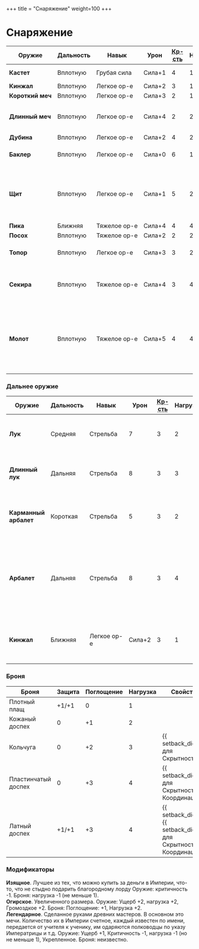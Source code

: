 +++
title = "Снаряжение"
weight=100
+++


Снаряжение
==

|Оружие|Дальность|Навык|Урон|<abbr title="Критичность">Кр-сть</abbr>|Нагрузка|Свойства
|----|--|--|----|----|---|---| 
|**Кастет**|Вплотную|Грубая сила|Сила+1|4|1|**Дезориентация** 3 (на 3 раунда <span title="setback dice" class="genesys-symbol genesys-symbol-setback"></span> к броскам навыков) 
|**Кинжал**|Вплотную|Легкое&nbsp;ор-е|Сила+2|3|1|
|**Короткий&nbsp;меч**|Вплотную|Легкое&nbsp;ор-е|Сила+3|2|1|**Оборонительное** 1 (+1/0 к защите)
|**Длинный&nbsp;меч**|Вплотную|Легкое&nbsp;ор-е|Сила+4|2|2|**Оборонительное** 1 (+1/0 к защите), **Сноровка** 3 ({{ diff_dice() }} за каждую ловкость меньше 3), **Проникающее**&nbsp;1&nbsp;(снижает&nbsp;поглощение)
|**Дубина**|Вплотную|Легкое&nbsp;ор-е|Сила+2|4|2|
|**Баклер**|Вплотную|Легкое&nbsp;ор-е|Сила+0|6|1|**Оборонительное** 1 (+1/0 к защите), **Неточное**&nbsp;1 ({{ setback_dice()}}&nbsp;ко&nbsp;всем&nbsp;атакам)
|**Щит**|Вплотную|Легкое&nbsp;ор-е|Сила+1|5|2|**Оборонительное** 2 (+2/0 к защите), **Отражающее** 2 (0/+2 к защите), **Нокдаун** (после успешной атаки этим оружием: {{advantage_symbol()}} и цель распластывается), **Неточное** 2 ({{ setback_dice()}}{{setback_dice()}}&nbsp;ко&nbsp;всем&nbsp;атакам)
|**Пика**|Ближняя|<nobr>Тяжелое&nbsp;ор-е</nobr>|Сила+4|4|4|**Подготовка** 1 (маневр на подготовку)
|**Посох**|Вплотную|<nobr>Тяжелое&nbsp;ор-е</nobr>|Сила+2|2|2|**Оборонительное** 1 (+1/0 к защите)
|**Топор**|Вплотную|Легкое&nbsp;ор-е|Сила+3|3|2|**Высококритичное** 1 (+10 к броску крит.&nbsp;травмы), **Проникающее**&nbsp;1 (снижает поглощение)
|**Секира**|Вплотную|<nobr>Тяжелое&nbsp;ор-е</nobr>|Сила+4|3|4|**Громоздкая** 3 ({{ diff_dice() }} за каждую силу меньше 3), **Проникающее**&nbsp;2 (снижает поглощение), **Высококритичное**&nbsp;1&nbsp;(+10 к броску крит.&nbsp;травмы) 
|**Молот**|Вплотную|<nobr>Тяжелое&nbsp;ор-е</nobr>|Сила+5|4|4|**Громоздкий** 4 ({{ diff_dice() }} за каждую силу меньше 4),  **Нокдаун** (после успешной атаки этим оружием: {{advantage_symbol()}} и цель распластывается) **Ошеломление** 1 ({{advantage_symbol()}}{{advantage_symbol()}}: цель ошеломлена на 1 раунд и не может совершать действий)

### Дальнее оружие

|Оружие|Дальность|Навык|Урон|<abbr title="Критичность">Кр-сть</abbr>|Нагрузка|Свойства
|----|--|--|----|----|---|---|
|**Лук**|Средняя|Стрельба|7|3|2| **Сноровка** 2 ({{ diff_dice() }} за каждую ловкость меньше&nbsp;2) 
|**Длинный лук**|Дальняя|Стрельба|8|3|3| **Сноровка** 3 ({{ diff_dice() }} за каждую ловкость меньше&nbsp;3) 
|**Карманный арбалет**|Короткая|Стрельба|5|3|2|**Подготовка** 2 (маневра на подготовку), **Проникающее**&nbsp;1 (снижает поглощение) 
|**Арбалет**|Дальняя|Стрельба|8|3|4|**Подготовка** 2 (2 маневра на подготовку), **Проникающее**&nbsp;3 (снижает поглощение), **Громоздкая** 3 ({{ diff_dice() }} за каждую силу меньше 3)
|**Кинжал**|Ближняя|Легкое&nbsp;ор-е|Сила+2|3|1|**Точное** 1 ({{boost_dice()}} ко всем атакам), **Ограниченный боезапас**

### Броня

|Броня|Защита|Поглощение|Нагрузка|Свойства
|----|--|--|----|----|
|Плотный плащ|+1/+1|0|1|
|Кожаный доспех|0|+1|2|
|Кольчуга|0|+2|3|{{ setback_dice()}} для Скрытности
|Пластинчатый доспех|0|+3|4|{{ setback_dice()}} для Скрытности, Координации
|Латный доспех|+1/+1|+3|4|{{ setback_dice()}}{{ setback_dice()}} для Скрытности, Координации


### Модификаторы

**Изящное**. Лучшее из тех, что можно купить за деньги в Империи, что-то, что не стыдно подарить благородному лорду  Оружие: критичность -1. Броня: нагрузка -1 (не меньше 1).<br/> 
**Огирское**. Увеличенного размера. Оружие: Ущерб +2, нагрузка +2, Громоздкое +2. Броня: Поглощение: +1, Нагрузка +2. <br/>
**Легендарное**. Сделанное руками древних мастеров. В основном это мечи. Количество их в Империи счетное, каждый известен по имени, передается от учителя к ученику, им одаряются полководцы по указу Императрицы и т.д. Оружие: Ущерб +1, Критичность -1, нагрузка -1 (но не меньше 1), Укрепленное. Броня: неизвестно.